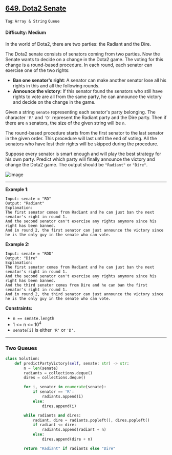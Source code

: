 ## [649. Dota2 Senate](https://leetcode.com/problems/dota2-senate/)

```Tag```: ```Array & String``` ```Queue```

#### Difficulty: Medium

In the world of Dota2, there are two parties: the Radiant and the Dire.

The Dota2 senate consists of senators coming from two parties. Now the Senate wants to decide on a change in the Dota2 game. The voting for this change is a round-based procedure. In each round, each senator can exercise one of the two rights:

- __Ban one senator's right__: A senator can make another senator lose all his rights in this and all the following rounds.
- __Announce the victory__: If this senator found the senators who still have rights to vote are all from the same party, he can announce the victory and decide on the change in the game.

Given a string ```senate``` representing each senator's party belonging. The character ```'R'``` and ```'D'``` represent the Radiant party and the Dire party. Then if there are ```n``` senators, the size of the given string will be ```n```.

The round-based procedure starts from the first senator to the last senator in the given order. This procedure will last until the end of voting. All the senators who have lost their rights will be skipped during the procedure.

Suppose every senator is smart enough and will play the best strategy for his own party. Predict which party will finally announce the victory and change the Dota2 game. The output should be ```"Radiant"``` or ```"Dire"```.

![image](https://github.com/quananhle/Python/assets/35042430/7fd840d5-7139-4f9e-9bcc-39f33da6ed70)

---

__Example 1__:
```
Input: senate = "RD"
Output: "Radiant"
Explanation: 
The first senator comes from Radiant and he can just ban the next senator's right in round 1. 
And the second senator can't exercise any rights anymore since his right has been banned. 
And in round 2, the first senator can just announce the victory since he is the only guy in the senate who can vote.
```

__Example 2:__
```
Input: senate = "RDD"
Output: "Dire"
Explanation: 
The first senator comes from Radiant and he can just ban the next senator's right in round 1. 
And the second senator can't exercise any rights anymore since his right has been banned. 
And the third senator comes from Dire and he can ban the first senator's right in round 1. 
And in round 2, the third senator can just announce the victory since he is the only guy in the senate who can vote.
```

__Constraints:__

- ```n == senate.length```
- 1 <= n <= 10<sup>4</sup>
- ```senate[i]``` is either ```'R'``` or ```'D'```.

---

### Two Queues

```Python
class Solution:
    def predictPartyVictory(self, senate: str) -> str:
        n = len(senate)
        radiants = collections.deque()
        dires = collections.deque()

        for i, senator in enumerate(senate):
            if senator == 'R':
                radiants.append(i)
            else:
                dires.append(i)

        while radiants and dires:
            radiant, dire = radiants.popleft(), dires.popleft()
            if radiant <= dire:
                radiants.append(radiant + n)
            else:
                dires.append(dire + n)

        return "Radiant" if radiants else "Dire"
```
